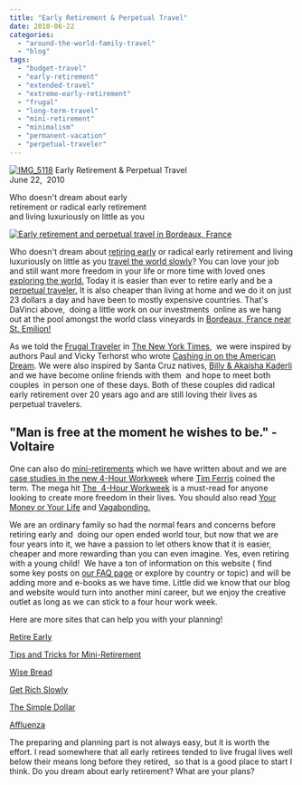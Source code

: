 ```yaml
---
title: "Early Retirement & Perpetual Travel"
date: 2010-06-22
categories: 
  - "around-the-world-family-travel"
  - "blog"
tags: 
  - "budget-travel"
  - "early-retirement"
  - "extended-travel"
  - "extreme-early-retirement"
  - "frugal"
  - "long-term-travel"
  - "mini-retirement"
  - "minimalism"
  - "permanent-vacation"
  - "perpetual-traveler"
---
```


[![IMG_5118](https://pub-ac94b3f306b24c0dba4238943c97f2e1.r2.dev/6a00e5502a950788330133f0e7d600970b.jpg)](https://pub-ac94b3f306b24c0dba4238943c97f2e1.r2.dev/6a00e5502a950788330133f0e7d600970b.jpg) Early Retirement & Perpetual Travel  
June 22,  2010

Who doesn't dream about early  
retirement or radical early retirement  
and living luxuriously on little as you

<!--more-->

[![Early retirement and perpetual travel in Bordeaux, France](https://pub-ac94b3f306b24c0dba4238943c97f2e1.r2.dev/6a00e5502a95078833013484122d78970c.jpg "Early retirement and perpetual travel in Bordeaux, France")](https://pub-ac94b3f306b24c0dba4238943c97f2e1.r2.dev/6a00e5502a95078833013484122d78970c.jpg)

Who doesn't dream about [retiring early](http://soultravelers3new.local/2008/06/how-to-do-exten.html) or radical early retirement and living luxuriously on little as you [travel the world slowly](http://soultravelers3new.local/2009/04/how-to-travel-the-world-as-a-digital-nomad-family.html)? You can love your job and still want more freedom in your life or more time with loved ones [exploring the world.](http://soultravelers3new.local/2008/06/how-to-do-exten.html) Today it is easier than ever to retire early and be a [perpetual traveler.](http://en.wikipedia.org/wiki/Perpetual_traveler) It is also cheaper than living at home and we do it on just 23 dollars a day and have been to mostly expensive countries. That's DaVinci above,  doing a little work on our investments  online as we hang out at the pool amongst the world class vineyards in [Bordeaux, France near St. Emilion!](WanderingEds%20%20%20%20#traveltuesday%20-%20travel%20writers%20share%20top%20tips%20for%20#airlines%21%20thx,%20@irishfireside%20@soultravelers3%20@jcreaturetravel%20http://fb.me/AIm4sQ5T)

As we told the [Frugal Traveler](http://soultravelers3new.local/2010/02/new-york-times-qa-with-soultravelers3-on-frugal-traveler-nomadic-family-traveler-jeanne-dee.html) in [The New York Times](http://frugaltraveler.blogs.nytimes.com/2009/11/11/qa-with-jeanne-dee-the-nomadic-family-traveler/),  we were inspired by authors Paul and Vicky Terhorst who wrote [Cashing in on the American Dream](http://www.amazon.com/Cashing-American-Dream-How-Retire/dp/0553052896/ref=sr_1_1?ie=UTF8&s=books&qid=1276611412&sr=1-1). We were also inspired by Santa Cruz natives, [Billy & Akaisha Kaderli](http://www.retireearlylifestyle.com/) and we have become online friends with them  and hope to meet both couples  in person one of these days. Both of these couples did radical early retirement over 20 years ago and are still loving their lives as perpetual travelers. 

## "Man is free at the moment he wishes to be." - Voltaire  

One can also do [mini-retirements](http://soultravelers3new.local/2008/06/how-to-do-exten.html) which we have written about and we are [case studies in the new 4-Hour Workweek](http://soultravelers3new.local/2010/03/the-4hour-workweek-review-by-world-traveling-family-rich-global-digital-lifestyle-design.html) where [Tim Ferris](ttp://www.fourhourworkweek.com/blog/) coined the term. The mega hit [The  4-Hour Workweek](http://www.amazon.com/4-Hour-Workweek-Expanded-Updated-Cutting-Edge/dp/0307465357/ref=pd_sim_b_2) is a must-read for anyone looking to create more freedom in their lives. You should also read [Your Money or Your Life](http://www.amazon.com/Your-Money-Life-Transforming-Relationship/dp/0143115766/ref=sr_1_1?ie=UTF8&s=books&qid=1276625385&sr=1-1) and [Vagabonding.](http://www.amazon.com/Vagabonding-Uncommon-Guide-Long-Term-Travel/dp/0812992180/ref=sr_1_1?ie=UTF8&s=books&qid=1276625428&sr=1-1)

We are an ordinary family so had the normal fears and concerns before retiring early and  doing our open ended world tour, but now that we are four years into it, we have a passion to let others know that it is easier, cheaper and more rewarding than you can even imagine. Yes, even retiring with a young child!  We have a ton of information on this website ( find some key posts on [our FAQ page](http://soultravelers3new.local/faqs.html) or explore by country or topic) and will be adding more and e-books as we have time. Little did we know that our blog and website would turn into another mini career, but we enjoy the creative outlet as long as we can stick to a four hour work week.

Here are more sites that can help you with your planning!

[Retire Early](http://www.retireearlyhomepage.com/)

[Tips and Tricks for Mini-Retirement](http://www.fourhourworkweek.com/blog/2008/06/04/how-to-take-a-mini-retirement-tips-and-tricks/)

[Wise Bread](http://www.wisebread.com/)

[Get Rich Slowly](http://www.getrichslowly.org/blog/)

[The Simple Dollar](http://www.thesimpledollar.com/)

[](http://www.thesimpledollar.com/)[Affluenza](http://en.wikipedia.org/wiki/Affluenza)

The preparing and planning part is not always easy, but it is worth the effort. I read somewhere that all early retirees tended to live frugal lives well below their means long before they retired,  so that is a good place to start I think. Do you dream about early retirement? What are your plans?
